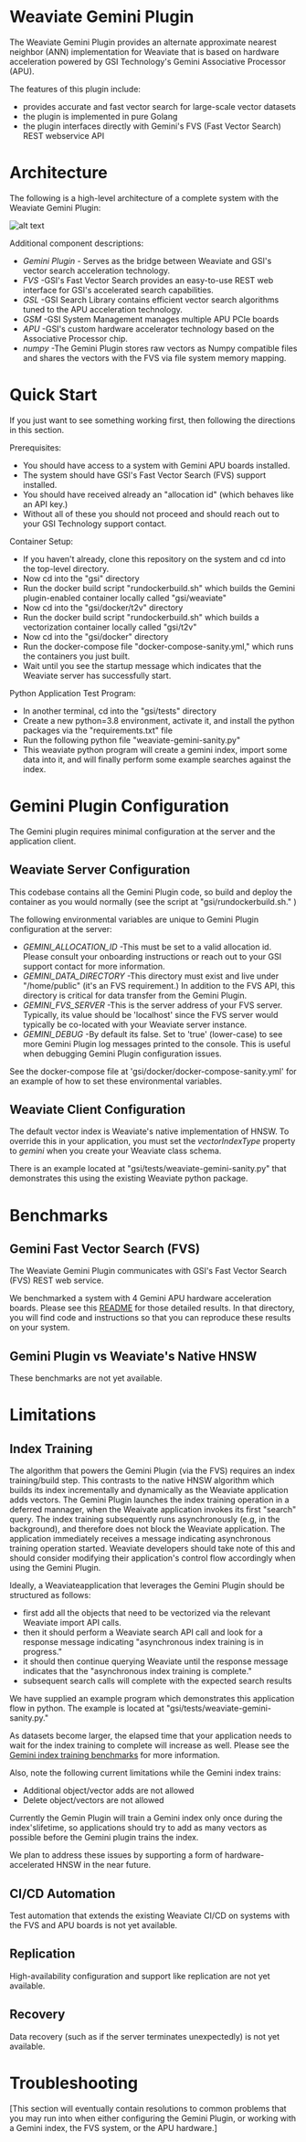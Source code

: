 
# Weaviate Gemini Plugin

The Weaviate Gemini Plugin provides an alternate approximate nearest neighbor (ANN) implementation for Weaviate that is based on hardware acceleration powered by GSI Technology's Gemini Associative Processor (APU).

The features of this plugin include:
* provides accurate and fast vector search for large-scale vector datasets 
* the plugin is implemented in pure Golang
* the plugin interfaces directly with Gemini's FVS (Fast Vector Search) REST webservice API

# Architecture

The following is a high-level architecture of a complete system with the Weaviate Gemini Plugin:

![alt text](Gemini_Plugin2.png)

Additional component descriptions:
* *Gemini Plugin* - Serves as the bridge between Weaviate and GSI's vector search acceleration technology.
* *FVS*  -GSI's Fast Vector Search provides an easy-to-use REST web interface for GSI's accelerated search capabilities.
* *GSL*  -GSI Search Library contains efficient vector search algorithms tuned to the APU acceleration technology.
* *GSM*  -GSI System Management manages multiple APU PCIe boards
* *APU*  -GSI's custom hardware accelerator technology based on the Associative Processor chip.
* *numpy*  -The Gemini Plugin stores raw vectors as Numpy compatible files and shares the vectors with the FVS via file system memory mapping.

# Quick Start

If you just want to see something working first, then following the directions in this section.

Prerequisites:
* You should have access to a system with Gemini APU boards installed.
* The system should have GSI's Fast Vector Search (FVS) support installed.
* You should have received already an "allocation id" (which behaves like an API key.)
* Without all of these you should not proceed and should reach out to your GSI Technology support contact.

Container Setup:
* If you haven't already, clone this repository on the system and cd into the top-level directory.
* Now cd into the "gsi" directory
* Run the docker build script "rundockerbuild.sh" which builds the Gemini plugin-enabled container locally called "gsi/weaviate"
* Now cd into the "gsi/docker/t2v" directory
* Run the docker build script "rundockerbuild.sh" which builds a vectorization container locally called "gsi/t2v"
* Now cd into the "gsi/docker" directory
* Run the docker-compose file "docker-compose-sanity.yml," which runs the containers you just built.
* Wait until you see the startup message which indicates that the Weaviate server has successfully start.

Python Application Test Program:
* In another terminal, cd into the "gsi/tests" directory
* Create a new python=3.8 environment, activate it, and install the python packages via the "requirements.txt" file
* Run the following python file "weaviate-gemini-sanity.py"
* This weaviate python program will create a gemini index, import some data into it, and will finally perform some example searches against the index.

# Gemini Plugin Configuration

The Gemini plugin requires minimal configuration at the server and the application client. 

## Weaviate Server Configuration

This codebase contains all the Gemini Plugin code, so build and deploy the container as you would normally (see the script at "gsi/rundockerbuild.sh." )

The following environmental variables are unique to Gemini Plugin configuration at the server:
* *GEMINI_ALLOCATION_ID*  -This must be set to a valid allocation id.  Please consult your onboarding instructions or reach out to your GSI support contact for more information.
* *GEMINI_DATA_DIRECTORY* -This directory must exist and live under "/home/public" (it's an FVS requirement.)  In addition to the FVS API, this directory is critical for data transfer from the Gemini Plugin.
* *GEMINI_FVS_SERVER* -This is the server address of your FVS server.  Typically, its value should be 'localhost' since the FVS server would typically be co-located with your Weaviate server instance.
* *GEMINI_DEBUG* -By default its false.  Set to 'true' (lower-case) to see more Gemini Plugin log messages printed to the console.  This is useful when debugging Gemini Plugin configuration issues.

See the docker-compose file at 'gsi/docker/docker-compose-sanity.yml' for an example of how to set these environmental variables.

## Weaviate Client Configuration

The default vector index is Weaviate's native implementation of HNSW.  To override this in your application, you must set the *vectorIndexType* property to *gemini* when you create your Weaviate class schema.

There is an example located at "gsi/tests/weaviate-gemini-sanity.py" that demonstrates this using the existing Weaviate python package.

# Benchmarks

## Gemini Fast Vector Search (FVS)

The Weaviate Gemini Plugin communicates with GSI's Fast Vector Search (FVS) REST web service.

We benchmarked a system with 4 Gemini APU hardware acceleration boards.  Please see this [README](fvs/README.md) for those detailed results.  In that directory, you will find code and instructions so that you can reproduce these results on your system.

## Gemini Plugin vs Weaviate's Native HNSW

These benchmarks are not yet available.

# Limitations

## Index Training

The algorithm that powers the Gemini Plugin (via the FVS) requires an index training/build step.  This contrasts to the native HNSW algorithm which builds its index incrementally and dynamically as the Weaviate application adds vectors. The Gemini Plugin launches the index training operation in a deferred mannager, when the Weaivate application invokes its first "search" query.  The index training subsequently runs asynchronously (e.g, in the background), and therefore does not block the Weaviate application.  The application immediately receives a message indicating asynchronous training operation started.  Weaviate developers should take note of this and should consider modifying their application's control flow accordingly when using the Gemini Plugin.

Ideally, a Weaviateapplication that leverages the Gemini Plugin should be structured as follows:
* first add all the objects that need to be vectorized via the relevant Weaviate import API calls.
* then it should perform a Weaviate search API call and look for a response message indicating "asynchronous index training is in progress."
* it should then continue querying Weaviate until the response message indicates that the "asynchronous index training is complete."
* subsequent search calls will complete with the expected search results

We have supplied an example program which demonstrates this application flow in python.  The example is located at "gsi/tests/weaviate-gemini-sanity.py."

As datasets become larger, the elapsed time that your application needs to wait for the index training to complete will increase as well.  Please see the [Gemini index training benchmarks](fvs/README.md) for more information.

Also, note the following current limitations while the Gemini index trains:
* Additional object/vector adds are not allowed
* Delete object/vectors are not allowed

Currently the Gemin Plugin will train a Gemini index only once during the index'slifetime, so applications should try to add as many vectors as possible before the Gemini plugin trains the index.

We plan to address these issues by supporting a form of hardware-accelerated HNSW in the near future.

## CI/CD Automation

Test automation that extends the existing Weaviate CI/CD on systems with the FVS and APU boards is not yet available.

## Replication

High-availability configuration and support like replication are not yet available.

## Recovery

Data recovery (such as if the server terminates unexpectedly) is not yet available.

# Troubleshooting

[This section will eventually contain resolutions to common problems that you may run into when either configuring the Gemini Plugin, or working with a Gemini index, the FVS system, or the APU hardware.]


